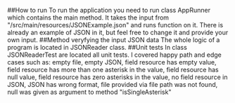 ##How to run
To run the application you need to run class AppRunner which contains the main method. It takes the input from "/src/main/resources/JSONExample.json" and runs function on it. There is already an example of JSON in it, but feel free to change it and provide your own input.
##Method veryfying the input JSON data
The whole logic of a program is located in JSONReader class.
##Unit tests
In class JSONReaderTest are located all unit tests. I covered happy path and edge cases such as: empty file, empty JSON, field resource has empty value, field resource has more than one asterisk in the value, field resource has null value, field resource has zero asterisks in the value, no field resource in JSON, JSON has wrong format, file provided via file path was not found, null was given as argument to method "isSingleAsterisk"
